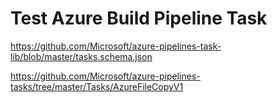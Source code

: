 # Test Azure Build Pipeline Task

<https://github.com/Microsoft/azure-pipelines-task-lib/blob/master/tasks.schema.json>

<https://github.com/Microsoft/azure-pipelines-tasks/tree/master/Tasks/AzureFileCopyV1>

